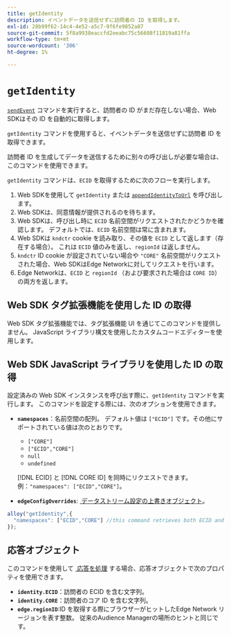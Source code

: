 ```yaml
---
title: getIdentity
description: イベントデータを送信せずに訪問者の ID を取得します。
exl-id: 28b99f62-14c4-4e52-a5c7-9f6fe9852a87
source-git-commit: 5f8a9938eaccfd2eeabc75c56608f11819a81ffa
workflow-type: tm+mt
source-wordcount: '306'
ht-degree: 1%

---
```


# `getIdentity`

[`sendEvent`](sendevent/overview.md) コマンドを実行すると、訪問者の ID がまだ存在しない場合、Web SDKはその ID を自動的に取得します。

`getIdentity` コマンドを使用すると、イベントデータを送信せずに訪問者 ID を取得できます。

訪問者 ID を生成してデータを送信するために別々の呼び出しが必要な場合は、このコマンドを使用できます。

`getIdentity` コマンドは、`ECID` を取得するために次のフローを実行します。

1. Web SDKを使用して `getIdentity` または [`appendIdentityToUrl`](appendidentitytourl.md) を呼び出します。
1. Web SDKは、同意情報が提供されるのを待ちます。
1. Web SDKは、呼び出し時に `ECID` 名前空間がリクエストされたかどうかを確認します。 デフォルトでは、`ECID` 名前空間は常に含まれます。
1. Web SDKは `kndctr` cookie を読み取り、その値を `ECID` として返します（存在する場合）。 これは `ECID` 値のみを返し、`regionId` は返しません。
1. `kndctr` ID cookie が設定されていない場合や `"CORE"` 名前空間がリクエストされた場合、Web SDKはEdge Networkに対してリクエストを行います。
1. Edge Networkは、`ECID` と `regionId` （および要求された場合は `CORE ID`）の両方を返します。

## Web SDK タグ拡張機能を使用した ID の取得

Web SDK タグ拡張機能では、タグ拡張機能 UI を通じてこのコマンドを提供しません。 JavaScript ライブラリ構文を使用したカスタムコードエディターを使用します。

## Web SDK JavaScript ライブラリを使用した ID の取得

設定済みの Web SDK インスタンスを呼び出す際に、`getIdentity` コマンドを実行します。 このコマンドを設定する際には、次のオプションを使用できます。

* **`namespaces`**：名前空間の配列。 デフォルト値は `["ECID"]` です。その他にサポートされている値は次のとおりです。
   * `["CORE"]`
   * `["ECID","CORE"]`
   * `null`
   * `undefined`

  [!DNL ECID] と [!DNL CORE ID] を同時にリクエストできます。 例：`"namespaces": ["ECID","CORE"]`。

* **`edgeConfigOverrides`**: [&#x200B; データストリーム設定の上書きオブジェクト &#x200B;](datastream-overrides.md)。

```js
alloy("getIdentity",{
  "namespaces": ["ECID","CORE"] //this command retrieves both ECID and CORE IDs.
});
```

## 応答オブジェクト

このコマンドを使用して [&#x200B; 応答を処理 &#x200B;](command-responses.md) する場合、応答オブジェクトで次のプロパティを使用できます。

* **`identity.ECID`**：訪問者の ECID を含む文字列。
* **`identity.CORE`**：訪問者のコア ID を含む文字列。
* **`edge.regionID`**:ID を取得する際にブラウザーがヒットしたEdge Network リージョンを表す整数。 従来のAudience Managerの場所のヒントと同じです。
